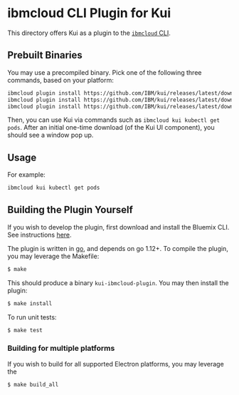 # ibmcloud CLI Plugin for Kui

This directory offers Kui as a plugin to the [`ibmcloud` CLI](https://clis.ng.bluemix.net).

## Prebuilt Binaries

You may use a precompiled binary. Pick one of the following three
commands, based on your platform:

```bash
ibmcloud plugin install https://github.com/IBM/kui/releases/latest/download/kui-ibmcloud-plugin-darwin-amd64
ibmcloud plugin install https://github.com/IBM/kui/releases/latest/download/kui-ibmcloud-plugin-linux-amd64
ibmcloud plugin install https://github.com/IBM/kui/releases/latest/download/kui-ibmcloud-plugin-windows-amd64
```

Then, you can use Kui via commands such as `ibmcloud kui kubectl get pods`. After an initial one-time download (of the Kui UI component),
you should see a window pop up.

## Usage

For example:

```bash
ibmcloud kui kubectl get pods
```

## Building the Plugin Yourself

If you wish to develop the plugin, first
download and install the Bluemix CLI. See instructions [here](https://clis.ng.bluemix.net).

The plugin is written in [go](https://golang.org/), and depends on go
1.12+. To compile the plugin, you may leverage the Makefile:

```bash
$ make
```

This should produce a binary `kui-ibmcloud-plugin`. You may then
install the plugin:

```bash
$ make install
```

To run unit tests:

```bash
$ make test
```

### Building for multiple platforms

If you wish to build for all supported Electron platforms, you may leverage the

```bash
$ make build_all
```
